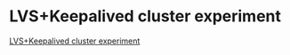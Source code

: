# LVS+Keepalived cluster experiment
[LVS+Keepalived cluster experiment](https://aiwithcloud.com/2022/09/19/lvskeepalived_cluster_experiment/)